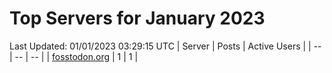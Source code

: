 # Top Servers for January 2023
Last Updated: 01/01/2023 03:29:15 UTC
| Server | Posts | Active Users |
| -- | -- | -- |
| [fosstodon.org](https://fosstodon.org/tags/PowerShell) | 1 | 1 |

